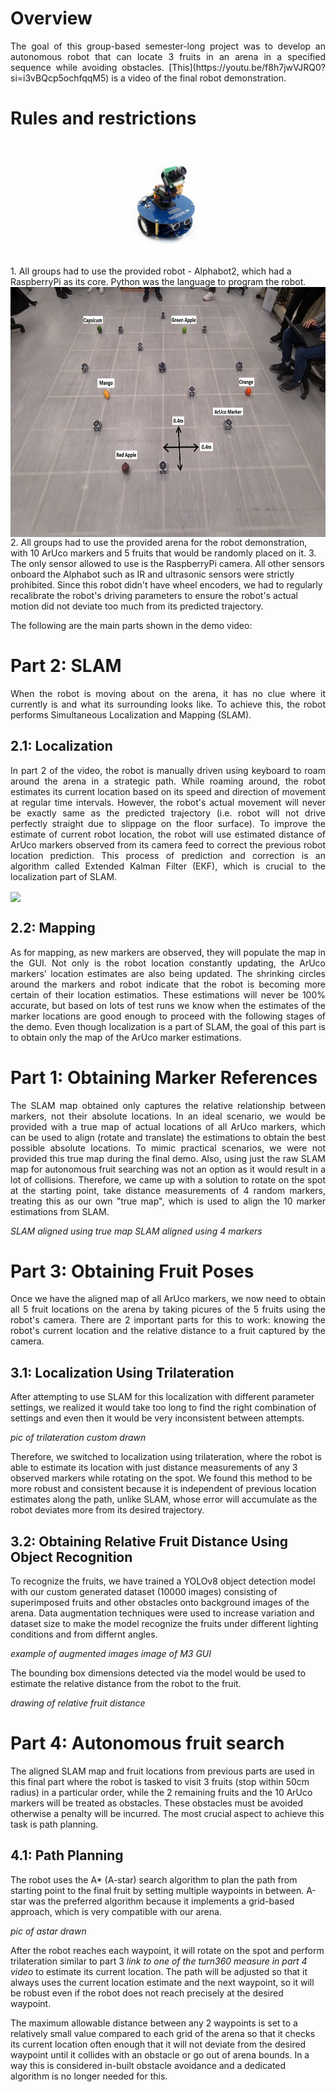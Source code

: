 # Overview
<p align="justify">
The goal of this group-based semester-long project was to develop an autonomous robot that can locate 3 fruits in an arena in a specified sequence while avoiding obstacles. [This](https://youtu.be/f8h7jwVJRQ0?si=i3vBQcp5ochfqqM5) is a video of the final robot demonstration.</p>

# Rules and restrictions
<div align="center">
    <a href="" target="blank"><img align="center" src="https://github.com/BenLam2000/Uni_projects/blob/main/ECE4078-Intelligent%20Robotics-2023-G2/pics/Alphabot2-pizero-8.jpg?raw=true" height="200" /></a>
</div>
1. All groups had to use the provided robot - Alphabot2, which had a RaspberryPi as its core. Python was the language to program the robot.
<div align="center">
    <a href="" target="blank"><img align="center" src="https://github.com/BenLam2000/Uni_projects/blob/main/ECE4078-Intelligent%20Robotics-2023-G2/pics/arena_labelled.png?raw=true" height="400" /></a>
</div>
2. All groups had to use the provided arena for the robot demonstration, with 10 ArUco markers and 5 fruits that would be randomly placed on it.
3. The only sensor allowed to use is the RaspberryPi camera. All other sensors onboard the Alphabot such as IR and ultrasonic sensors were strictly prohibited. Since this robot didn't have wheel encoders, we had to regularly recalibrate the robot's driving parameters to ensure the robot's actual motion did not deviate too much from its predicted trajectory.


The following are the main parts shown in the demo video:

# Part 2: SLAM
<div align="justify">
When the robot is moving about on the arena, it has no clue where it currently is and what its surrounding looks like. To achieve this, the robot performs Simultaneous Localization and Mapping (SLAM). 
</div>

## 2.1: Localization
<div align="justify">
In part 2 of the video, the robot is manually driven using keyboard to roam around the arena in a strategic path. While roaming around, the robot estimates its current location based on its speed and direction of movement at regular time intervals. However, the robot's actual movement will never be exactly same as the predicted trajectory (i.e. robot will not drive perfectly straight due to slippage on the floor surface). To improve the estimate of current robot location, the robot will use estimated distance of ArUco markers observed from its camera feed to correct the previous robot location prediction. This process of prediction and correction is an algorithm called Extended Kalman Filter (EKF), which is crucial to the localization part of SLAM. 
</div>

<a href="" target="blank"><img align="center" src="https://github.com/BenLam2000/Uni_projects/blob/main/ECE4078-Intelligent%20Robotics-2023-G2/pics/M2.gif?raw=true" height="400" /></a>

## 2.2: Mapping
<div align="justify">
As for mapping, as new markers are observed, they will populate the map in the GUI. Not only is the robot location constantly updating, the ArUco markers' location estimates are also being updated. The shrinking circles around the markers and robot indicate that the robot is becoming more certain of their location estimatios. These estimations will never be 100% accurate, but based on lots of test runs we know when the estimates of the marker locations are good enough to proceed with the following stages of the demo. Even though localization is a part of SLAM, the goal of this part is to obtain only the map of the ArUco marker estimations.
</div>

# Part 1: Obtaining Marker References
<div align="justify">
The SLAM map obtained only captures the relative relationship between markers, not their absolute locations. In an ideal scenario, we would be provided with a true map of actual locations of all ArUco markers, which can be used to align (rotate and translate) the estimations to obtain the best possible absolute locations. To mimic practical scenarios, we were not provided this true map during the final demo. Also, using just the raw SLAM map for autonomous fruit searching was not an option as it would result in a lot of collisions. Therefore, we came up with a solution to rotate on the spot at the starting point, take distance measurements of 4 random markers, treating this as our own "true map", which is used to align the 10 marker estimations from SLAM.
</div>

*SLAM aligned using true map*
*SLAM aligned using 4 markers* 

# Part 3: Obtaining Fruit Poses
<div align="justify">
Once we have the aligned map of all ArUco markers, we now need to obtain all 5 fruit locations on the arena by taking picures of the 5 fruits using the robot's camera. There are 2 important parts for this to work: knowing the robot's current location and the relative distance to a fruit captured by the camera.
</div>

## 3.1: Localization Using Trilateration
After attempting to use SLAM for this localization with different parameter settings, we realized it would take too long to find the right combination of settings and even then it would be very inconsistent between attempts.

*pic of trilateration custom drawn*

Therefore, we switched to localization using trilateration, where the robot is able to estimate its location with just distance measurements of any 3 observed markers while rotating on the spot. We found this method to be more robust and consistent because it is independent of previous location estimates along the path, unlike SLAM, whose error will accumulate as the robot deviates more from its desired trajectory.

## 3.2: Obtaining Relative Fruit Distance Using Object Recognition
To recognize the fruits, we have trained a YOLOv8 object detection model with our custom generated dataset (10000 images) consisting of superimposed fruits and other obstacles onto background images of the arena. Data augmentation techniques were used to increase variation and dataset size to make the model recognize the fruits under different lighting conditions and from differnt angles. 

*example of augmented images*
*image of M3 GUI*

The bounding box dimensions detected via the model would be used to estimate the relative distance from the robot to the fruit.

*drawing of relative fruit distance*


# Part 4: Autonomous fruit search
The aligned SLAM map and fruit locations from previous parts are used in this final part where the robot is tasked to visit 3 fruits (stop within 50cm radius) in a particular order, while the 2 remaining fruits and the 10 ArUco markers will be treated as obstacles. These obstacles must be avoided otherwise a penalty will be incurred. The most crucial aspect to achieve this task is path planning.


## 4.1: Path Planning
The robot uses the A* (A-star) search algorithm to plan the path from starting point to the final fruit by setting multiple waypoints in between. A-star was the preferred algorithm because it implements a grid-based approach, which is very compatible with our arena.

*pic of astar drawn*

After the robot reaches each waypoint, it will rotate on the spot and perform trilateration similar to part 3 *link to one of the turn360 measure in part 4 video* to estimate its current location. The path will be adjusted so that it always uses the current location estimate and the next waypoint, so it will be robust even if the robot does not reach precisely at the desired waypoint.

The maximum allowable distance between any 2 waypoints is set to a relatively small value compared to each grid of the arena so that it checks its current location often enough that it will not deviate from the desired waypoint until it collides with an obstacle or go out of arena bounds. In a way this is considered in-built obstacle avoidance and a dedicated algorithm is no longer needed for this.












    

